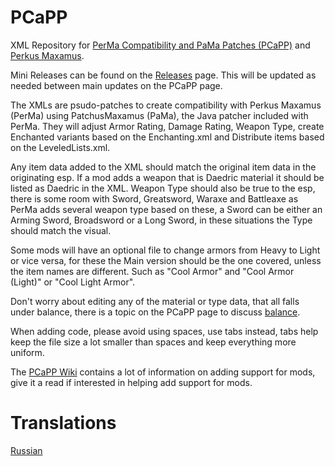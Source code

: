 PCaPP
=====

XML Repository for [PerMa Compatibility and PaMa Patches (PCaPP)](http://www.nexusmods.com/skyrim/mods/59257) and [Perkus Maxamus](http://www.nexusmods.com/skyrim/mods/59849).

Mini Releases can be found on the [Releases](https://github.com/Raulfin/PCaPP/releases) page. This will be updated as needed between main updates on the PCaPP page.

The XMLs are psudo-patches to create compatibility with Perkus Maxamus (PerMa) using PatchusMaxamus (PaMa), the Java patcher included with PerMa. They will adjust Armor Rating, Damage Rating, Weapon Type, create Enchanted variants based on the Enchanting.xml and Distribute items based on the LeveledLists.xml.

Any item data added to the XML should match the original item data in the originating esp. If a mod adds a weapon that is Daedric material it should be listed as Daedric in the XML. Weapon Type should also be true to the esp, there is some room with Sword, Greatsword, Waraxe and Battleaxe as PerMa adds several weapon type based on these, a Sword can be either an Arming Sword, Broadsword or a Long Sword, in these situations the Type should match the visual.

Some mods will have an optional file to change armors from Heavy to Light or vice versa, for these the Main version should be the one covered, unless the item names are different. Such as "Cool Armor" and "Cool Armor (Light)" or "Cool Light Armor". 

Don't worry about editing any of the material or type data, that all falls under balance, there is a topic on the PCaPP page to discuss [balance](http://www.nexusmods.com/skyrim/mods/59257/?tab=5&&navtag=http%3A%2F%2Fwww.nexusmods.com%2Fskyrim%2Fajax%2Fcomments%2F%3Fmod_id%3D59257%26page%3D1%26sort%3DDESC%26pid%3D0%26thread_id%3D2340894&pUp=1).

When adding code, please avoid using spaces, use tabs instead, tabs help keep the file size a lot smaller than spaces and keep everything more uniform.

The [PCaPP Wiki](https://github.com/Raulfin/PCaPP/wiki) contains a lot of information on adding support for mods, give it a read if interested in helping add support for mods.

Translations
============
[Russian](https://github.com/djkovrik/PCaPP)